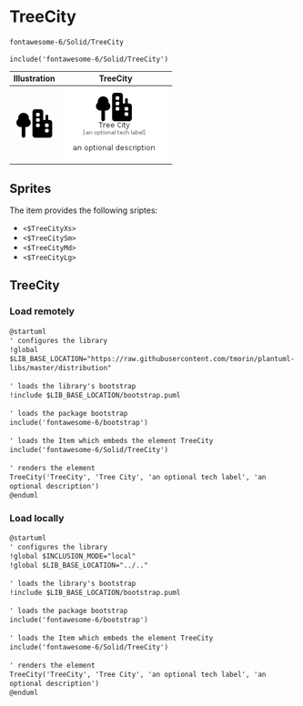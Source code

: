 # TreeCity


```text
fontawesome-6/Solid/TreeCity
```

```text
include('fontawesome-6/Solid/TreeCity')
```



| Illustration | TreeCity |
| :---: | :---: |
| ![illustration for Illustration](../../fontawesome-6/Solid/TreeCity.png) | ![illustration for TreeCity](../../fontawesome-6/Solid/TreeCity.Local.png) |



## Sprites
The item provides the following sriptes:

- `<$TreeCityXs>`
- `<$TreeCitySm>`
- `<$TreeCityMd>`
- `<$TreeCityLg>`





## TreeCity

### Load remotely
```plantuml
@startuml
' configures the library
!global $LIB_BASE_LOCATION="https://raw.githubusercontent.com/tmorin/plantuml-libs/master/distribution"

' loads the library's bootstrap
!include $LIB_BASE_LOCATION/bootstrap.puml

' loads the package bootstrap
include('fontawesome-6/bootstrap')

' loads the Item which embeds the element TreeCity
include('fontawesome-6/Solid/TreeCity')

' renders the element
TreeCity('TreeCity', 'Tree City', 'an optional tech label', 'an optional description')
@enduml
```

### Load locally
```plantuml
@startuml
' configures the library
!global $INCLUSION_MODE="local"
!global $LIB_BASE_LOCATION="../.."

' loads the library's bootstrap
!include $LIB_BASE_LOCATION/bootstrap.puml

' loads the package bootstrap
include('fontawesome-6/bootstrap')

' loads the Item which embeds the element TreeCity
include('fontawesome-6/Solid/TreeCity')

' renders the element
TreeCity('TreeCity', 'Tree City', 'an optional tech label', 'an optional description')
@enduml
```

